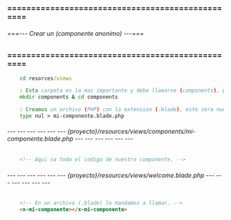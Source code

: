 ### ================================================= ###
###### ===--- Crear un (componente anonimo) ---=== ######
### ================================================= ###

<!-- Debemos crear dentro de la carpeta (views) una carpeta llamada (components). -->

```bat
	cd resorces/views

	: Esta carpeta es la mas importante y debe llamarse (components), para que Laravel la reconozca.
	mkdir components & cd components

	: Creamos un archivo (PHP) con la extension (.blade), este sera nuestro componente.
	type nul > mi-componente.blade.php
```

###### --- --- --- --- --- --- {proyecto}/resources/views/components/mi-componente.blade.php --- --- --- --- --- --- ######

```html
	<!-- Aqui va todo el codigo de nuestro componente. -->
```

###### --- --- --- --- --- --- {proyecto}/resources/views/welcome.blade.php --- --- --- --- --- --- ######

```html
	<!-- En un archivo (.blade) lo mandamos a llamar. -->
	<x-mi-componente></x-mi-componente>
```